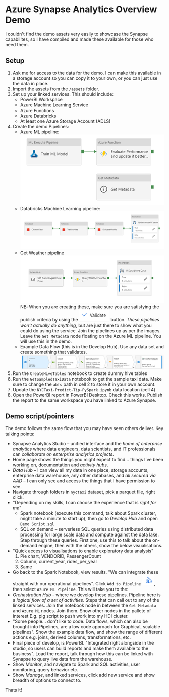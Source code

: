 # Azure Synapse Analytics Overview Demo
I couldn't find the demo assets very easily to showcase the Synapse capabilites, so I have compiled and made these available for those who need them.

## Setup
1. Ask me for access to the data for the demo. I can make this available in a storage account so you can copy it to your own, or you can just use the data in place.
1. Import the assets from the `/assets` folder.
1. Set up your linked services. This should include:
    - PowerBI Workspace
    - Azure Machine Learning Service
    - Azure Functions
    - Azure Databricks
    - At least one Azure Storage Account (ADLS)
1. Create the demo Pipelines:
    - Azure ML pipeline:
    ![image with layout of machine learning pipeline](/img/azuremlpipeline.png)
    - Databricks Machine Learning pipeline:
    ![image with layout of databricks pipeline](/img/databrickspipeline.png)
    - Get Weather pipeline
    ![image with layout of weather pipeline](/img/getweather.png)
    NB: When you are creating these, make sure you are satisfying the publish criteria by using the ![validate](/img/validate.png) button. _These pipelines won't actually do anything_, but are just there to show what you could do using the service. Join the pipelines up as per the images. Leave the `Get Metadata` node floating on the Azure ML pipeline. You will use this in the demo.
    - Example Data Flow (this is in the Develop Hub). Use any data set and create something that validates.
    ![image of data flow](/img/dataflow.png)
1. Run the `CreateHiveTables` notebook to create dummy hive tables
1. Run the `GetSampledTaxiData` notebook to get the sample taxi data. Make sure to change the `abfs` path in cell 2 to store it in your own account.
1. Update the `NYCTaxi-Predict-Tip-PySpark.ipynb` data location (cell 4)
1. Open the PowerBI report in PowerBI Desktop. Check this works. Publish the report to the same workspace you have linked to Azure Synapse.

## Demo script/pointers
The demo follows the same flow that you may have seen others deliver. Key talking points:
- Synapse Analytics Studio – unified interface and the *home of enterprise analytics* where data engineers, data scientists, and IT professionals can *collaborate on enterprise analytics projects*.
- Home page shows the things you might expect to find… things I’ve been working on, documentation  and *activity hubs*. 
- *Data Hub* – I can view all my data in one place, storage accounts, enterprise data warehouse, any other databases, and *all secured via AAD* – I can only see and access the things that I have permission to see.
- Navigate through folders in `nyctaxi` dataset, pick a parquet file, right click.
- "Depending on my skills, I can choose the experience that is *right for me*"
    - Spark notebook (execute this command, talk about Spark cluster, might take a minute to start up), then go to *Develop Hub* and open `Demo Script.sql`
    - SQL on demand – serverless SQL queries using distributed data processing for large scale data and compute against the data lake. Step through these queries. First one, use this to talk about the on-demand engine, then with the others, show the below visualisations.
- "Quick access to visualisations to enable exploratory data analysis"
    1.	Pie chart, VENDORID, PassengerCount
    2.	Column, current_year, rides_per_year
    3.	Same
- Go back to the Spark Notebook, view results. "We can integrate these straight with our operational pipelines". Click `Add to Pipeline` ![add to pipeline icon](/img/addtopipeline.png), then select `Azure ML Pipeline`. This will take you to the:
- *Orchestration Hub* - where we develop these pipelines. Pipeline here is a *logical flow of a set of activities*. Steps that can call out to any of the linked services. Join the notebook node in between the `Get Metadata` and `Azure ML` nodes. Join them. Show other nodes in the pallete of interest E.g. pig script to push work into my HDI cluster. 
- "Some people… don’t like to code. Data flows,  which can also  be brought into Pipelines, are a low code approach for Graphical, scalable pipelines". Show the example data flow, and show the range of different actions e.g. joins, derived columns, transformations, etc.
- Final piece of develop, is PowerBI. "Integrated right alongside in the studio, so users can build reports and make them available to the business". Load the report, talk through how this can be linked with Synapse to query live data from the warehouse.
- Show *Monitor*, and navigate to Spark and SQL activities, user monitoring, query behavior etc.
- Show *Manage*, and linked services, click add new service and show breadth of options to connect to.

Thats it!


